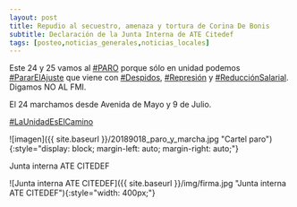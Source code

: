 ```yaml
---
layout: post
title: Repudio al secuestro, amenaza y tortura de Corina De Bonis
subtitle: Declaración de la Junta Interna de ATE Citedef
tags: [posteo,noticias_generales,noticias_locales]
---
```


Este 24 y 25 vamos al
[#PARO](https://twitter.com/hashtag/PARO)
porque sólo en unidad podemos
[#PararElAjuste](https://twitter.com/hashtag/PararElAjuste)
que viene con
[#Despidos](https://twitter.com/hashtag/Despidos),
[#Represión](https://twitter.com/hashtag/Represión)  y
[#ReducciónSalarial](https://twitter.com/hashtag/ReducciónSalarial). Digamos NO AL FMI.

El 24 marchamos desde Avenida de Mayo y 9 de Julio.

[#LaUnidadEsElCamino](https://twitter.com/hashtag/LaUnidadEsElCamino)


![imagen]({{ site.baseurl }}/20189018_paro_y_marcha.jpg "Cartel paro"){:style="display: block; margin-left: auto; margin-right: auto;"}


Junta interna ATE CITEDEF

![Junta interna ATE CITEDEF]({{ site.baseurl }}/img/firma.jpg "Junta interna ATE CITEDEF"){:style="width: 400px;"}
